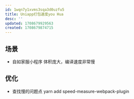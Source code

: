 ```yaml
---
id: 1wqn7y1xvms3sqa3d0uzfu5
title: Uniapp打包速度you Hua
desc: ''
updated: 1708679929563
created: 1708679874715
---
```


## 场景

- 自如家服小程序 体积庞大，编译速度非常慢

## 优化

- 查找慢的问题点 yarn add speed-measure-webpack-plugin